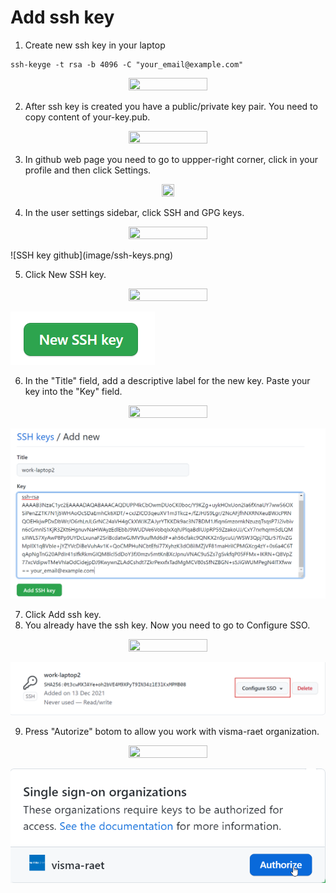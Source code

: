# Add ssh key

1. Create new ssh key in your laptop
```
ssh-keyge -t rsa -b 4096 -C "your_email@example.com"
```
<p align="center">
    <image src="image/ssh-keygen.png" width="50%" height="50%"/>
</p>

2.  After ssh key is created you have a public/private key pair. You need to copy content of your-key.pub.

<p align="center">
    <image src="image/ssh-output.png" width="50%" height="50%"/>
</p>

3. In github web page you need to go to uppper-right corner, click in your profile and then click Settings.

<p align="center">
    <image src="image/account-settings.png" width="20%" height="20%"/>
</p>

4. In the user settings sidebar, click SSH and GPG keys.

<p align="center">
    <image src="image/ssh-output.png" width="50%" height="50%"/>
</p>
![SSH key github](image/ssh-keys.png)

5. Click New SSH key.

<p align="center">
    <image src="image/ssh-output.png" width="50%" height="50%"/>
</p>

![New github key](image/new-ssh.png)

 6. In the "Title" field, add a descriptive label for the new key. Paste your key into the "Key" field.

<p align="center">
    <image src="image/ssh-output.png" width="50%" height="50%"/>
</p>

![Add ssh key](image/ssh-key-add.png)

7. Click Add ssh key.
8. You already have the ssh key. Now you need to go to Configure SSO.

<p align="center">
    <image src="image/ssh-output.png" width="50%" height="50%"/>
</p>

![SSO](image/ssh-configure-sso.png)

9. Press "Autorize" botom to allow you work with visma-raet organization.

<p align="center">
    <image src="image/ssh-output.png" width="50%" height="50%"/>
</p>

![SSO visma-raet](image/ssh-sso-visma.png)
